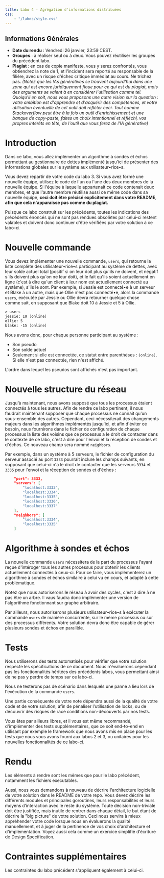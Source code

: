 ```yaml
---
title: Labo 4 - Agrégation d'informations distribuées
css:
    - "/labos/style.css"
---
```


## Informations Générales
- **Date du rendu** : Vendredi 26 janvier, 23:59 CEST.
- **Groupes** : à réaliser seul ou à deux. Vous pouvez réutiliser les groupes du précédent labo.
- **Plagiat** : en cas de copie manifeste, vous y serez confrontés, vous obtiendrez la note de 1, et l'incident sera reporté au responsable de la filière, avec un risque d'échec critique immédiat au cours. Ne trichez pas. *(Notez que les IAs génératives se trouvent aujourd'hui dans une zone qui est encore juridiquement floue pour ce qui est du plagiat, mais des arguments se valent à en considérer l'utilisation comme tel. Quoiqu'il en soit, nous vous proposons une autre vision sur la question : votre ambition est d'apprendre et d'acquérir des compétences, et votre utilisation éventuelle de cet outil doit refléter ceci. Tout comme Stackoverflow peut être à la fois un outil d'enrichissement et une banque de copy-paste, faites un choix intentionnel et réfléchi, vos propres intérêts en tête, de l'outil que vous ferez de l'IA générative)*

# Introduction

Dans ce labo, vous allez implémenter un algorithme à sondes et échos permettant au gestionnaire de dettes implémenté jusqu'ici de présenter des informations globales sur le système aux utilisateur•rice•s.

Vous devez repartir de votre code du labo 3. Si vous avez formé une nouvelle équipe, utilisez le code de l'un ou l'une des deux membres de la nouvelle équipe. Si l'équipe à laquelle appartenait ce code contenait deux membres, et que l'autre membre réutilise aussi ce même code dans sa nouvelle équipe, **ceci doit être précisé explicitement dans votre README, afin que cela n'apparaisse pas comme du plagiat.**

Puisque ce labo construit sur les précédents, toutes les indications des précédents énoncés qui ne sont pas rendues obsolètes par celui-ci restent valables et doivent donc continuer d'être vérifiées par votre solution à ce labo-ci.

# Nouvelle commande

Vous devez implémenter une nouvelle commande, `users`, qui retourne la liste complète des utilisateur•rice•s participant au système de dettes, avec leur solde actuel total (positif si on leur doit plus qu'ils ne doivent, et négatif s'ils doivent plus qu'on ne leur doit), et le fait qu'ils soient actuellement en ligne (c'est à dire qu'un client à leur nom est actuellement connecté au système), s'ils le sont. Par exemple, si Jessie est connecté•e à un serveur et Blake à un autre, mais que Ollie n'est pas connecté•e, alors la commande `users`, exécutée par Jessie ou Ollie devra retourner quelque chose comme suit, en supposant que Blake doit 10 à Jessie et 5 à Ollie.

```txt
> users
jessie: 10 (online)
ollie: 5
blake: -15 (online)
```

Nous avons donc, pour chaque personne participant au système :

- Son pseudo
- Son solde actuel
- Seulement si elle est connectée, ce statut entre parenthèses : `(online)`. Si elle n'est pas connectée, rien n'est affiché.

L'ordre dans lequel les pseudos sont affichés n'est pas important.

# Nouvelle structure du réseau

Jusqu'à maintenant, nous avons supposé que tous les processus étaient connectés à tous les autres. Afin de rendre ce labo pertinent, il nous faudrait maintenant supposer que chaque processus ne connait qu'un sous-ensemble des autres. Cependant, ceci nécessiterait des changements majeurs dans les algorithmes implémentés jusqu'ici, et afin d'éviter ce besoin, nous fournirons dans le fichier de configuration de chaque processus la liste des voisins que ce processus a le droit de contacter dans le contexte de ce labo, c'est à dire pour l'envoi et la réception de sondes et d'échos. Ce nouveau champ sera nommé `neighbors`.

Par exemple, dans un système à 5 serveurs, le fichier de configuration du serveur associé au port `3333` pourrait inclure les champs suivants, en supposant que celui-ci n'a le droit de contacter que les serveurs `3334` et `3335` pour l'envoi et la réception de sondes et d'échos :

```json
    "port": 3333,
    "servers": [
        "localhost:3333",
        "localhost:3334",
        "localhost:3335",
        "localhost:3336",
        "localhost:3337"
    ],
    "neighbors": [
        "localhost:3334",
        "localhost:3335"
    ]
```

# Algorithme à sondes et échos

La nouvelle commande `users` nécessitera de la part du processus l'ayant reçue d'intéroger tous les autres processus pour obtenir les clients actuellement connectés à ceux-ci. Pour ce faire, vous implémenterez un algorithme à sondes et échos similaire à celui vu en cours, et adapté à cette problématique.

Notez que nous autoriserons le réseau à avoir des cycles, c'est à dire à ne pas être un arbre. Il vaus faudra donc implémenter une version de l'algorithme fonctionnant sur graphe arbitraire.

Par ailleurs, nous autoriserons plusieurs utilisateur•rice•s à exécuter la commande `users` de manière concurrente, sur le même processus ou sur des processus différents. Votre solution devra donc être capable de gérer plusieurs sondes et échos en parallèle.

# Tests

Nous utiliserons des tests automatisés pour vérifier que votre solution respecte les spécifications de ce document. Nous n'évaluerons cependant pas les fonctionnalités héritées des précédents labos, vous permettant ainsi de ne pas y perdre de temps sur ce labo-ci.

Nous ne testerons pas de scénario dans lesquels une panne a lieu lors de l'exécution de la commande `users`.

Une partie conséquente de votre note dépendra aussi de la qualité de votre code et de votre solution, afin de pénaliser l'utilisation de locks, ou de découvrir des risques de race conditions non-découverts par nos tests.

Vous êtes par ailleurs libres, et il vous est même recommandé, d'implémenter des tests supplémentaires, que ce soit end-to-end en utilisant par exemple le framework que nous avons mis en place pour les tests que nous vous avons fourni aux labos 2 et 3, ou unitaires pour les nouvelles fonctionnalités de ce labo-ci.

# Rendu

Les éléments à rendre sont les mêmes que pour le labo précédent, notamment les fichiers executables.

Aussi, nous vous demandons à nouveau de décrire l'architecture logicielle de votre solution dans le README de votre repo. Vous devez décrire les différents modules et principales goroutines, leurs responsabilités et leurs moyens d'interaction avec le reste du système. Toute décision non-triviale doit être justifiée, mais inutile de rentrer dans chaque détail, le but étant de décrire la "big picture" de votre solution. Ceci nous servira à mieux appréhender votre code lorsque nous en évaluerons la qualité manuellement, et à juger de la pertinence de vos choix d'architecture et d'implémentation. Voyez aussi cela comme un exercice simplifié d'écriture de Design Specification.

# Contraintes supplémentaires

Les contraintes du labo précédent s'appliquent également à celui-ci.